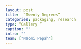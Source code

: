 ```yaml
---
layout: post
title:  “Twenty Degrees“
categories: packaging, research
type: “Gallery ”
caption: ""
intro: ""
team: ["Naomi Pepah"]
---
```

